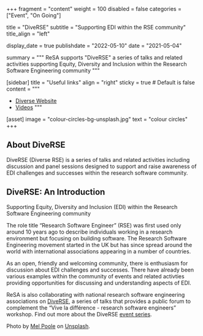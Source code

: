 +++
fragment = "content"
weight = 100
disabled = false
categories = ["Event", "On Going"]

title = "DiveRSE"
subtitle = "Supporting EDI within the RSE community"
title_align = "left"

display_date = true
publishdate = "2022-05-10"
date = "2021-05-04"


summary = """
ReSA supports "DiveRSE" a series of talks and related activities supporting Equity, Diversity and Inclusion within the Research Software Engineering community
"""


[sidebar]
  title = "Useful links"
  align = "right"
  sticky = true # Default is false
  content = """
  * [Diverse Website](https://diverse-rse.github.io/)
  * [Videos](https://www.youtube.com/channel/UCL7rYOIAP1Rx_VajLPDF-hA)
  """

[asset]
  image = "colour-circles-bg-unsplash.jpg"
  text = "colour circles"
+++


## About DiveRSE

DiveRSE (Diverse RSE) is a series of talks and related activities including discussion and panel sessions designed to support and raise awareness of EDI challenges and successes within the research software community.

## DiveRSE: An Introduction
Supporting Equity, Diversity and Inclusion (EDI) within the Research Software Engineering community

The role title “Research Software Engineer” (RSE) was first used only around 10 years ago to describe individuals working in a research environment but focusing on building software. The Research Software Engineering movement started in the UK but has since spread around the world with international associations appearing in a number of countries.

As an open, friendly and welcoming community, there is enthusiasm for discussion about EDI challenges and successes. There have already been various examples within the community of events and related activties providing opportunities for discussing and understanding aspects of EDI.

ReSA is also collaborating with national research software engineering associations on [DiveRSE](https://diverse-rse.github.io/), a series of talks that provides a public forum to complement the “Vive la différence - research software engineers” workshop. Find out more about the DiveRSE [event series](https://diverse-rse.github.io/about).

Photo by <a href="https://unsplash.com/@melpoole?utm_source=unsplash&utm_medium=referral&utm_content=creditCopyText">Mel Poole</a> on <a href="https://unsplash.com/photos/ToI01Apo4Pk">Unsplash</a>.
